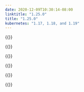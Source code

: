 ```yaml
---
date: 2020-12-09T10:30:14-08:00
linktitle: "1.25.0"
title: "1.25.0"
kubernetes: "1.17, 1.18, and 1.19"
---
```


{{<features>}}

{{</features>}}

{{<changes>}}

{{</changes>}}

{{<fixes>}}

{{</fixes>}}
